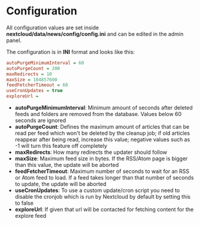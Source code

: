 # Configuration

All configuration values are set inside **nextcloud/data/news/config/config.ini** and can be edited in the admin panel.

The configuration is in **INI** format and looks like this:

```ini
autoPurgeMinimumInterval = 60
autoPurgeCount = 200
maxRedirects = 10
maxSize = 104857600
feedFetcherTimeout = 60
useCronUpdates = true
exploreUrl =
```


* **autoPurgeMinimumInterval**: Minimum amount of seconds after deleted feeds and folders are removed from the database. Values below 60 seconds are ignored
* **autoPurgeCount**: Defines the maximum amount of articles that can be read per feed which won't be deleted by the cleanup job; if old articles reappear after being read, increase this value; negative values such as -1 will turn this feature off completely
* **maxRedirects**: How many redirects the updater should follow
* **maxSize**: Maximum feed size in bytes. If the RSS/Atom page is bigger than this value, the update will be aborted
* **feedFetcherTimeout**: Maximum number of seconds to wait for an RSS or Atom feed to load. If a feed takes longer than that number of seconds to update, the update will be aborted
* **useCronUpdates**: To use a custom update/cron script you need to disable the cronjob which is run by Nextcloud by default by setting this to false
* **exploreUrl**: If given that url will be contacted for fetching content for the explore feed